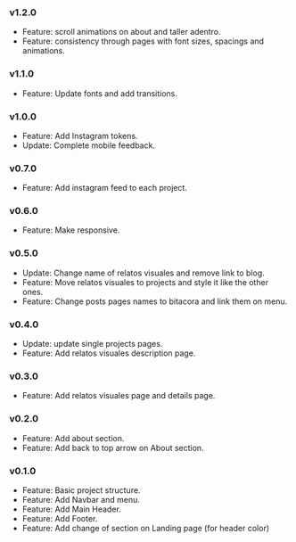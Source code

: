 ### v1.2.0

-   Feature: scroll animations on about and taller adentro.
-   Feature: consistency through pages with font sizes, spacings and animations.

### v1.1.0

-   Feature: Update fonts and add transitions.

### v1.0.0

-   Feature: Add Instagram tokens.
-   Update: Complete mobile feedback.

### v0.7.0

-   Feature: Add instagram feed to each project.

### v0.6.0

-   Feature: Make responsive.

### v0.5.0

-   Update: Change name of relatos visuales and remove link to blog.
-   Feature: Move relatos visuales to projects and style it like the other ones.
-   Feature: Change posts pages names to bitacora and link them on menu.

### v0.4.0

-   Update: update single projects pages.
-   Feature: Add relatos visuales description page.

### v0.3.0

-   Feature: Add relatos visuales page and details page.

### v0.2.0

-   Feature: Add about section.
-   Feature: Add back to top arrow on About section.

### v0.1.0

-   Feature: Basic project structure.
-   Feature: Add Navbar and menu.
-   Feature: Add Main Header.
-   Feature: Add Footer.
-   Feature: Add change of section on Landing page (for header color)
